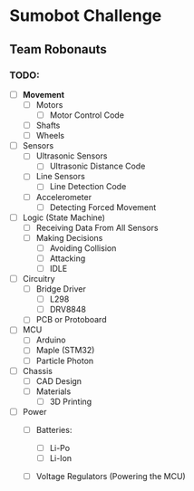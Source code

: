 # Sumobot Challenge
## Team Robonauts


### TODO:
- [ ] **Movement**
    - [ ] Motors
        - [ ] Motor Control Code
    - [ ] Shafts
    - [ ] Wheels

- [ ] Sensors
    - [ ] Ultrasonic Sensors
        - [ ] Ultrasonic Distance Code
    - [ ] Line Sensors
        - [ ] Line Detection Code
    - [ ] Accelerometer
        - [ ] Detecting Forced Movement

- [ ] Logic (State Machine)
    - [ ] Receiving Data From All Sensors
    - [ ] Making Decisions
        - [ ] Avoiding Collision
        - [ ] Attacking
        - [ ] IDLE 

- [ ] Circuitry
    - [ ] Bridge Driver 
        - [ ] L298 
        - [ ] DRV8848
    - [ ] PCB or Protoboard

- [ ] MCU
    - [ ] Arduino
    - [ ] Maple (STM32)
    - [ ] Particle Photon

- [ ] Chassis
    - [ ] CAD Design
    - [ ] Materials
        - [ ] 3D Printing

- [ ] Power
    - [ ] Batteries:
        - [ ] Li-Po
        - [ ] Li-Ion
    - [ ] Voltage Regulators (Powering the MCU)


